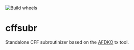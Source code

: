![Build wheels](https://github.com/adobe-type-tools/cffsubr/workflows/Build%20wheels/badge.svg)

# cffsubr

Standalone CFF subroutinizer based on the [AFDKO](https://github.com/adobe-type-tools/afdko) tx tool.
